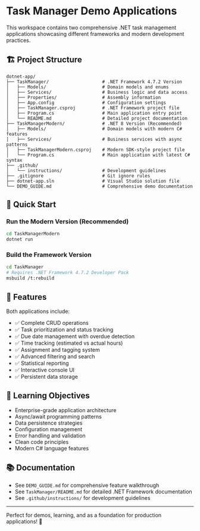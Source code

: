 # Task Manager Demo Applications

This workspace contains two comprehensive .NET task management applications showcasing different frameworks and modern development practices.

## 🏗️ Project Structure

```
dotnet-app/
├── TaskManager/                    # .NET Framework 4.7.2 Version
│   ├── Models/                     # Domain models and enums
│   ├── Services/                   # Business logic and data access
│   ├── Properties/                 # Assembly information
│   ├── App.config                  # Configuration settings
│   ├── TaskManager.csproj          # .NET Framework project file
│   ├── Program.cs                  # Main application entry point
│   └── README.md                   # Detailed project documentation
├── TaskManagerModern/              # .NET 8 Version (Recommended)
│   ├── Models/                     # Domain models with modern C# features
│   ├── Services/                   # Business services with async patterns
│   ├── TaskManagerModern.csproj    # Modern SDK-style project file
│   └── Program.cs                  # Main application with latest C# syntax
├── .github/
│   └── instructions/               # Development guidelines
├── .gitignore                      # Git ignore rules
├── dotnet-app.sln                  # Visual Studio solution file
└── DEMO_GUIDE.md                   # Comprehensive demo documentation
```

## 🚀 Quick Start

### Run the Modern Version (Recommended)
```bash
cd TaskManagerModern
dotnet run
```

### Build the Framework Version
```bash
cd TaskManager
# Requires .NET Framework 4.7.2 Developer Pack
msbuild /t:rebuild
```

## 📖 Features

Both applications include:
- ✅ Complete CRUD operations
- ✅ Task prioritization and status tracking
- ✅ Due date management with overdue detection
- ✅ Time tracking (estimated vs actual hours)
- ✅ Assignment and tagging system
- ✅ Advanced filtering and search
- ✅ Statistical reporting
- ✅ Interactive console UI
- ✅ Persistent data storage

## 🎯 Learning Objectives

- Enterprise-grade application architecture
- Async/await programming patterns
- Data persistence strategies
- Configuration management
- Error handling and validation
- Clean code principles
- Modern C# language features

## 📚 Documentation

- See `DEMO_GUIDE.md` for comprehensive feature walkthrough
- See `TaskManager/README.md` for detailed .NET Framework documentation
- See `.github/instructions/` for development guidelines

---

Perfect for demos, learning, and as a foundation for production applications! 🎉
